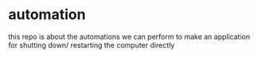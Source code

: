 # automation
this repo is about the automations we can perform to make an application for shutting down/ restarting the computer directly
